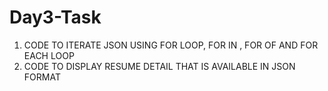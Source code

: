 # Day3-Task

1. CODE TO ITERATE JSON USING FOR LOOP, FOR IN , FOR OF AND FOR EACH LOOP
2. CODE TO DISPLAY RESUME DETAIL THAT IS AVAILABLE IN JSON FORMAT
